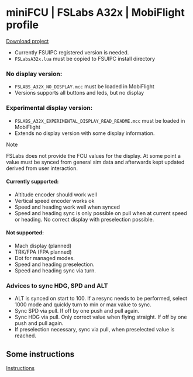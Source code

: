 # miniFCU | FSLabs A32x | MobiFlight profile

[Download project](https://github.com/Koseng/MobiFlight-miniFCU-Profiles/releases/download/v0.2/miniFCU_FSLabs.zip)

- Currently FSUIPC registered version is needed.
- `FSLabsA32x.lua` must be copied to FSUIPC install directory

### No display version:
- `FSLABS_A32X_NO_DISPLAY.mcc` must be loaded in MobiFlight
- Versions supports all buttons and leds, but no display

### Experimental display version:
- `FSLABS_A32X_EXPERIMENTAL_DISPLAY_READ_README.mcc` must be loaded in MobiFlight
- Extends no display version with some display information.
> [!NOTE]  
> FSLabs does not provide the FCU values for the display. At some point a value must be synced from general sim data and afterwards kept updated derived from user interaction.

#### Currently supported:
- Altitude encoder should work well
- Vertical speed encoder works ok
- Speed and heading work well when synced
- Speed and heading sync is only possible on pull when at current speed or heading. No correct display with preselection possible.

#### Not supported:
- Mach display (planned)
- TRK/FPA (FPA planned)
- Dot for managed modes.
- Speed and heading preselection.
- Speed and heading sync via turn.

### Advices to sync HDG, SPD and ALT
- ALT is synced on start to 100. If a resync needs to be performed, select 1000 mode and quickly turn to min or max value to sync.
- Sync SPD via pull. If off by one push and pull again.
- Sync HDG via pull. Only correct value when flying straight. If off by one push and pull again.
- If preselection necessary, sync via pull, when preselected value is reached.

## Some instructions
[Instructions](https://github.com/Koseng/MobiFlight-miniFCU-Profiles#instructions)
